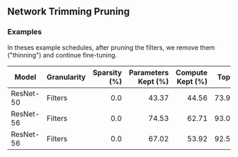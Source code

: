 ## Network Trimming Pruning

### Examples
In theses example schedules, after pruning the filters, we remove them ("thinning") and continue fine-tuning.

| Model | Granularity | Sparsity (%) | Parameters Kept (%) | Compute Kept (%)| Top1 | Baseline Top1
| --- |  :--- |  ---: |  ---: |  ---: | ---: |  ---: |
| ResNet-50 | Filters| 0.0  | 43.37 | 44.56 | 73.93 | 76.15
| ResNet-56 | Filters| 0.0  | 74.53 | 62.71 | 93.03 | 92.85
| ResNet-56 | Filters| 0.0  | 67.02 | 53.92 | 92.59 | 92.85
